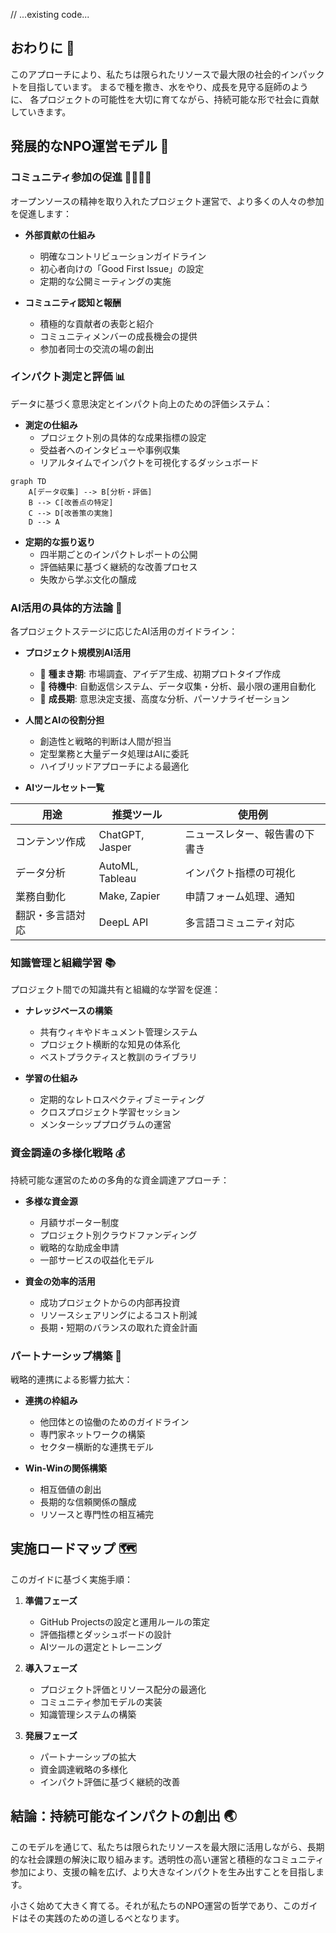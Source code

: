 // ...existing code...
## おわりに 🌈

このアプローチにより、私たちは限られたリソースで最大限の社会的インパックトを目指しています。
まるで種を撒き、水をやり、成長を見守る庭師のように、
各プロジェクトの可能性を大切に育てながら、持続可能な形で社会に貢献していきます。

## 発展的なNPO運営モデル 🚀

### コミュニティ参加の促進 👨‍👩‍👧‍👦

オープンソースの精神を取り入れたプロジェクト運営で、より多くの人々の参加を促進します：

- **外部貢献の仕組み**
  - 明確なコントリビューションガイドライン
  - 初心者向けの「Good First Issue」の設定
  - 定期的な公開ミーティングの実施

- **コミュニティ認知と報酬**
  - 積極的な貢献者の表彰と紹介
  - コミュニティメンバーの成長機会の提供
  - 参加者同士の交流の場の創出

### インパクト測定と評価 📊

データに基づく意思決定とインパクト向上のための評価システム：

- **測定の仕組み**
  - プロジェクト別の具体的な成果指標の設定
  - 受益者へのインタビューや事例収集
  - リアルタイムでインパクトを可視化するダッシュボード

```mermaid
graph TD
    A[データ収集] --> B[分析・評価]
    B --> C[改善点の特定]
    C --> D[改善策の実施]
    D --> A
```

- **定期的な振り返り**
  - 四半期ごとのインパクトレポートの公開
  - 評価結果に基づく継続的な改善プロセス
  - 失敗から学ぶ文化の醸成

### AI活用の具体的方法論 🤖

各プロジェクトステージに応じたAI活用のガイドライン：

- **プロジェクト規模別AI活用**
  - 🌱 **種まき期**: 市場調査、アイデア生成、初期プロトタイプ作成
  - 🌿 **待機中**: 自動返信システム、データ収集・分析、最小限の運用自動化
  - 🌳 **成長期**: 意思決定支援、高度な分析、パーソナライゼーション

- **人間とAIの役割分担**
  - 創造性と戦略的判断は人間が担当
  - 定型業務と大量データ処理はAIに委託
  - ハイブリッドアプローチによる最適化

- **AIツールセット一覧**

| 用途 | 推奨ツール | 使用例 |
|------|------------|--------|
| コンテンツ作成 | ChatGPT, Jasper | ニュースレター、報告書の下書き |
| データ分析 | AutoML, Tableau | インパクト指標の可視化 |
| 業務自動化 | Make, Zapier | 申請フォーム処理、通知 |
| 翻訳・多言語対応 | DeepL API | 多言語コミュニティ対応 |

### 知識管理と組織学習 📚

プロジェクト間での知識共有と組織的な学習を促進：

- **ナレッジベースの構築**
  - 共有ウィキやドキュメント管理システム
  - プロジェクト横断的な知見の体系化
  - ベストプラクティスと教訓のライブラリ

- **学習の仕組み**
  - 定期的なレトロスペクティブミーティング
  - クロスプロジェクト学習セッション
  - メンターシッププログラムの運営

### 資金調達の多様化戦略 💰

持続可能な運営のための多角的な資金調達アプローチ：

- **多様な資金源**
  - 月額サポーター制度
  - プロジェクト別クラウドファンディング
  - 戦略的な助成金申請
  - 一部サービスの収益化モデル

- **資金の効率的活用**
  - 成功プロジェクトからの内部再投資
  - リソースシェアリングによるコスト削減
  - 長期・短期のバランスの取れた資金計画

### パートナーシップ構築 🤝

戦略的連携による影響力拡大：

- **連携の枠組み**
  - 他団体との協働のためのガイドライン
  - 専門家ネットワークの構築
  - セクター横断的な連携モデル

- **Win-Winの関係構築**
  - 相互価値の創出
  - 長期的な信頼関係の醸成
  - リソースと専門性の相互補完

## 実施ロードマップ 🗺️

このガイドに基づく実施手順：

1. **準備フェーズ**
   - GitHub Projectsの設定と運用ルールの策定
   - 評価指標とダッシュボードの設計
   - AIツールの選定とトレーニング

2. **導入フェーズ**
   - プロジェクト評価とリソース配分の最適化
   - コミュニティ参加モデルの実装
   - 知識管理システムの構築

3. **発展フェーズ**
   - パートナーシップの拡大
   - 資金調達戦略の多様化
   - インパクト評価に基づく継続的改善

## 結論：持続可能なインパクトの創出 🌏

このモデルを通じて、私たちは限られたリソースを最大限に活用しながら、長期的な社会課題の解決に取り組みます。透明性の高い運営と積極的なコミュニティ参加により、支援の輪を広げ、より大きなインパクトを生み出すことを目指します。

小さく始めて大きく育てる。それが私たちのNPO運営の哲学であり、このガイドはその実践のための道しるべとなります。